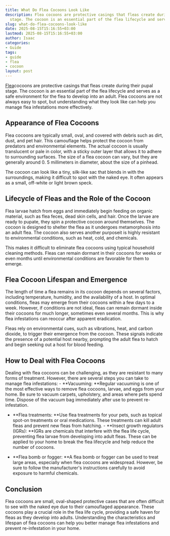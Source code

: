 ```yaml
---
title: What Do Flea Cocoons Look Like
description: Flea cocoons are protective casings that fleas create during their pupal
  stage. The cocoon is an essential part of the flea lifecycle and serves as a safe...
slug: what-do-flea-cocoons-look-like
date: 2025-08-15T15:16:55+03:00
lastmod: 2025-08-15T15:16:55+03:00
author: Isaac
categories:
- Guide
tags:
- guide
- flea
- cocoon
layout: post
---
```

[Flea](https://pestpolicy.com/are-fleas-attracted-to-heat/)cocoons are protective casings that fleas create during their pupal stage. The cocoon is an essential part of the flea lifecycle and serves as a safe environment for the flea to develop into an adult. Flea cocoons are not always easy to spot, but understanding what they look like can help you manage flea infestations more effectively.

##  Appearance of Flea Cocoons

Flea cocoons are typically small, oval, and covered with debris such as dirt, dust, and pet hair. This camouflage helps protect the cocoon from predators and environmental elements. The actual cocoon is usually translucent or pale in color, with a sticky outer layer that allows it to adhere to surrounding surfaces. The size of a flea cocoon can vary, but they are generally around 0. 5 millimeters in diameter, about the size of a pinhead.

The cocoon can look like a tiny, silk-like sac that blends in with the surroundings, making it difficult to spot with the naked eye. It often appears as a small, off-white or light brown speck.

##  Lifecycle of Fleas and the Role of the Cocoon

Flea larvae hatch from eggs and immediately begin feeding on organic material, such as flea feces, dead skin cells, and hair. Once the larvae are ready to pupate, they spin a protective cocoon around themselves. The cocoon is designed to shelter the flea as it undergoes metamorphosis into an adult flea. The cocoon also serves another purposeit is highly resistant to environmental conditions, such as heat, cold, and chemicals.

This makes it difficult to eliminate flea cocoons using typical household cleaning methods. Fleas can remain dormant in their cocoons for weeks or even months until environmental conditions are favorable for them to emerge.

##  Flea Cocoon Lifespan and Emergence

The length of time a flea remains in its cocoon depends on several factors, including temperature, humidity, and the availability of a host. In optimal conditions, fleas may emerge from their cocoons within a few days to a week. However, if conditions are not ideal, fleas can remain dormant inside their cocoons for much longer, sometimes even several months. This is why flea infestations can reoccur after apparent eradication.

Fleas rely on environmental cues, such as vibrations, heat, and carbon dioxide, to trigger their emergence from the cocoon. These signals indicate the presence of a potential host nearby, prompting the adult flea to hatch and begin seeking out a host for blood feeding.

##  How to Deal with Flea Cocoons

Dealing with flea cocoons can be challenging, as they are resistant to many forms of treatment. However, there are several steps you can take to manage flea infestations: - **Vacuuming: **Regular vacuuming is one of the most effective ways to remove flea cocoons, larvae, and eggs from your home. Be sure to vacuum carpets, upholstery, and areas where pets spend time. Dispose of the vacuum bag immediately after use to prevent re-infestation.

- **Flea treatments: **Use flea treatments for your pets, such as topical spot-on treatments or oral medications. These treatments can kill adult fleas and prevent new fleas from hatching. - **Insect growth regulators (IGRs): **IGRs are chemicals that interfere with the flea life cycle, preventing flea larvae from developing into adult fleas. These can be applied to your home to break the flea lifecycle and help reduce the number of cocoons.

- **Flea bomb or fogger: **A flea bomb or fogger can be used to treat large areas, especially when flea cocoons are widespread. However, be sure to follow the manufacturer's instructions carefully to avoid exposure to harmful chemicals.

##  Conclusion

Flea cocoons are small, oval-shaped protective cases that are often difficult to see with the naked eye due to their camouflaged appearance. These cocoons play a crucial role in the flea life cycle, providing a safe haven for fleas as they develop into adults. Understanding the characteristics and lifespan of flea cocoons can help you better manage flea infestations and prevent re-infestation in your home.
